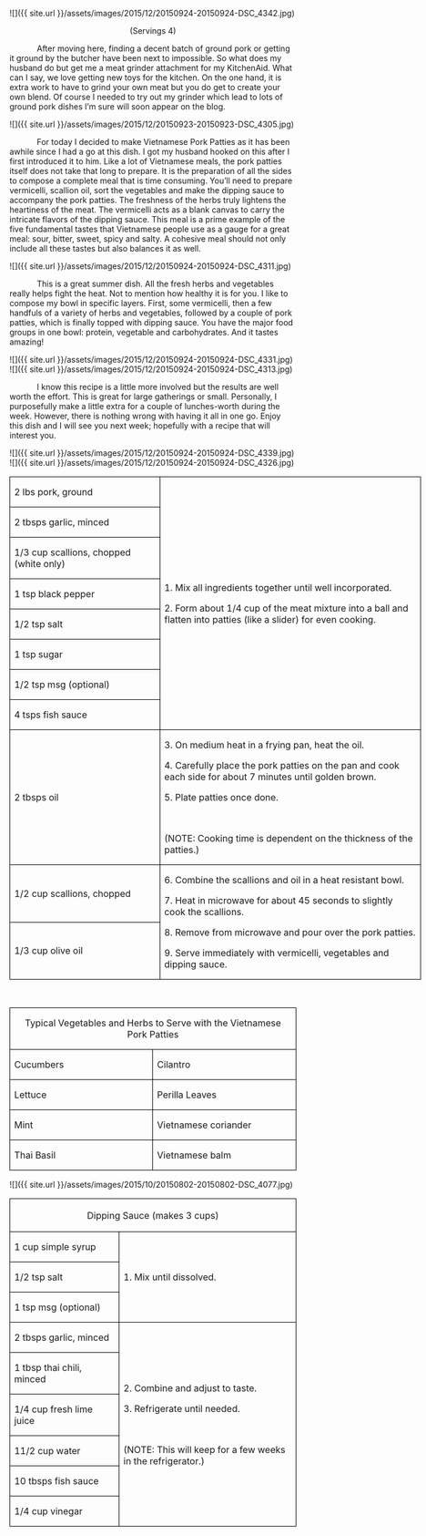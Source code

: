 
![]({{ site.url }}/assets/images/2015/12/20150924-20150924-DSC_4342.jpg)
<p align=center style='text-align:center'><span>(Servings 4)</span></p>

<p style='text-indent:.5in'><span>After
moving here, finding a decent batch of ground pork or getting it ground by the
butcher have been next to impossible. So what does my husband do but get me a
meat grinder attachment for my KitchenAid. What can I say, we love getting new
toys for the kitchen. On the one hand, it is extra work to have to grind your
own meat but you do get to create your own blend. Of course I needed to try out
my grinder which lead to lots of ground pork dishes I’m sure will soon appear
on the blog.</span></p>

![]({{ site.url }}/assets/images/2015/12/20150923-20150923-DSC_4305.jpg)

<p style='text-indent:.5in'><span>For
today I decided to make Vietnamese Pork Patties as it has been awhile since I
had a go at this dish. I got my husband hooked on this after I first introduced
it to him. Like a lot of Vietnamese meals, the pork patties itself does not
take that long to prepare. It is the preparation of all the sides to compose a
complete meal that is time consuming. You’ll need to prepare vermicelli,
scallion oil, sort the vegetables and make the dipping sauce to accompany the
pork patties. The freshness of the herbs truly lightens the heartiness of the meat.
The vermicelli acts as a blank canvas to carry the intricate flavors of the
dipping sauce. This meal is a prime example of the five fundamental tastes that
Vietnamese people use as a gauge for a great meal: sour, bitter, sweet, spicy
and salty. A cohesive meal should not only include all these tastes but also
balances it as well.</span></p>

![]({{ site.url }}/assets/images/2015/12/20150924-20150924-DSC_4311.jpg)

<p style='text-indent:.5in'><span>This
is a great summer dish. All the fresh herbs and vegetables really helps fight
the heat. Not to mention how healthy it is for you. I like to compose my bowl
in specific layers. First, some vermicelli, then a few handfuls of a variety of
herbs and vegetables, followed by a couple of pork patties, which is finally
topped with dipping sauce. You have the major food groups in one bowl: protein,
vegetable and carbohydrates. And it tastes amazing!</span></p>

![]({{ site.url }}/assets/images/2015/12/20150924-20150924-DSC_4331.jpg)
![]({{ site.url }}/assets/images/2015/12/20150924-20150924-DSC_4313.jpg)

<p style='text-indent:.5in'><span>I
know this recipe is a little more involved but the results are well worth the
effort. This is great for large gatherings or small. Personally, I purposefully
make a little extra for a couple of lunches-worth during the week. However,
there is nothing wrong with having it all in one go. Enjoy this dish and I will
see you next week; hopefully with a recipe that will interest you. </span></p>

![]({{ site.url }}/assets/images/2015/12/20150924-20150924-DSC_4339.jpg)
![]({{ site.url }}/assets/images/2015/12/20150924-20150924-DSC_4326.jpg)

<table class=MsoTableGrid border=1 cellspacing=0 cellpadding=0 width=542
 style='width:541.9pt;border-collapse:collapse;border:none'>
 <tr style='height:20.05pt'>
  <td width=194 style='width:2.7in;border:solid windowtext 1.0pt;padding:0in 5.4pt 0in 5.4pt;
  height:20.05pt'>
  <p><span>2 lbs pork, ground</span></p>
  </td>
  <td width=348 rowspan=8 style='width:347.5pt;border:solid windowtext 1.0pt;
  border-left:none;padding:0in 5.4pt 0in 5.4pt;height:20.05pt'>
  <p><span>1. Mix all ingredients
  together until well incorporated.</span></p>
  <p><span>2. Form about 1/4 cup of
  the meat mixture into a ball and flatten into patties (like a slider) for
  even cooking.</span></p>
  </td>
 </tr>
 <tr style='height:20.05pt'>
  <td width=194 style='width:2.7in;border:solid windowtext 1.0pt;border-top:
  none;padding:0in 5.4pt 0in 5.4pt;height:20.05pt'>
  <p><span>2 tbsps garlic, minced</span></p>
  </td>
 </tr>
 <tr style='height:20.05pt'>
  <td width=194 style='width:2.7in;border:solid windowtext 1.0pt;border-top:
  none;padding:0in 5.4pt 0in 5.4pt;height:20.05pt'>
  <p><span>1/3 cup scallions, chopped
  (white only)</span></p>
  </td>
 </tr>
 <tr style='height:20.05pt'>
  <td width=194 style='width:2.7in;border:solid windowtext 1.0pt;border-top:
  none;padding:0in 5.4pt 0in 5.4pt;height:20.05pt'>
  <p><span>1 tsp black pepper</span></p>
  </td>
 </tr>
 <tr style='height:20.05pt'>
  <td width=194 style='width:2.7in;border:solid windowtext 1.0pt;border-top:
  none;padding:0in 5.4pt 0in 5.4pt;height:20.05pt'>
  <p><span>1/2 tsp salt</span></p>
  </td>
 </tr>
 <tr style='height:20.05pt'>
  <td width=194 style='width:2.7in;border:solid windowtext 1.0pt;border-top:
  none;padding:0in 5.4pt 0in 5.4pt;height:20.05pt'>
  <p><span>1 tsp sugar</span></p>
  </td>
 </tr>
 <tr style='height:20.05pt'>
  <td width=194 style='width:2.7in;border:solid windowtext 1.0pt;border-top:
  none;padding:0in 5.4pt 0in 5.4pt;height:20.05pt'>
  <p><span>1/2 tsp msg (optional)</span></p>
  </td>
 </tr>
 <tr style='height:20.05pt'>
  <td width=194 style='width:2.7in;border:solid windowtext 1.0pt;border-top:
  none;padding:0in 5.4pt 0in 5.4pt;height:20.05pt'>
  <p><span>4 tsps fish sauce</span></p>
  </td>
 </tr>
 <tr style='height:20.05pt'>
  <td width=194 style='width:2.7in;border:solid windowtext 1.0pt;border-top:
  none;padding:0in 5.4pt 0in 5.4pt;height:20.05pt'>
  <p><span>2 tbsps oil</span></p>
  </td>
  <td width=348 style='width:347.5pt;border-top:none;border-left:none;
  border-bottom:solid windowtext 1.0pt;border-right:solid windowtext 1.0pt;
  padding:0in 5.4pt 0in 5.4pt;height:20.05pt'>
  <p><span>3. On medium heat in a
  frying pan, heat the oil.</span></p>
  <p><span>4. Carefully place the
  pork patties on the pan and cook each side for about 7 minutes until golden
  brown.</span></p>
  <p><span>5. Plate patties once done.</span></p>
  <p><span>&nbsp;</span></p>
  <p><span>(NOTE: Cooking time is
  dependent on the thickness of the patties.)</span></p>
  </td>
 </tr>
 <tr style='height:20.05pt'>
  <td width=194 style='width:2.7in;border:solid windowtext 1.0pt;border-top:
  none;padding:0in 5.4pt 0in 5.4pt;height:20.05pt'>
  <p><span>1/2 cup scallions, chopped</span></p>
  </td>
  <td width=348 rowspan=2 style='width:347.5pt;border-top:none;border-left:
  none;border-bottom:solid windowtext 1.0pt;border-right:solid windowtext 1.0pt;
  padding:0in 5.4pt 0in 5.4pt;height:20.05pt'>
  <p><span>6. Combine the scallions
  and oil in a heat resistant bowl.</span></p>
  <p><span>7. Heat in microwave for
  about 45 seconds to slightly cook the scallions.</span></p>
  <p><span>8. Remove from microwave
  and pour over the pork patties.</span></p>
  <p><span>9. Serve immediately with
  vermicelli, vegetables and dipping sauce.</span></p>
  </td>
 </tr>
 <tr style='height:20.05pt'>
  <td width=194 style='width:2.7in;border:solid windowtext 1.0pt;border-top:
  none;padding:0in 5.4pt 0in 5.4pt;height:20.05pt'>
  <p><span>1/3 cup olive oil</span></p>
  </td>
 </tr>
</table>

<p><span>&nbsp;</span></p>

<table class=MsoTableGrid border=1 cellspacing=0 cellpadding=0
 style='border-collapse:collapse;border:none'>
 <tr style='height:26.2pt'>
  <td width=533 colspan=2 style='width:532.9pt;border:solid windowtext 1.0pt;
  padding:0in 5.4pt 0in 5.4pt;height:26.2pt'>
  <p align=center style='text-align:center'><span
 >Typical Vegetables and Herbs to Serve with the
  Vietnamese Pork Patties</span></p>
  </td>
 </tr>
 <tr style='height:26.15pt'>
  <td width=266 style='width:266.45pt;border:solid windowtext 1.0pt;border-top:
  none;padding:0in 5.4pt 0in 5.4pt;height:26.15pt'>
  <p><span>Cucumbers</span></p>
  </td>
  <td width=266 style='width:266.45pt;border-top:none;border-left:none;
  border-bottom:solid windowtext 1.0pt;border-right:solid windowtext 1.0pt;
  padding:0in 5.4pt 0in 5.4pt;height:26.15pt'>
  <p><span>Cilantro</span></p>
  </td>
 </tr>
 <tr style='height:26.15pt'>
  <td width=266 style='width:266.45pt;border:solid windowtext 1.0pt;border-top:
  none;padding:0in 5.4pt 0in 5.4pt;height:26.15pt'>
  <p><span>Lettuce</span></p>
  </td>
  <td width=266 style='width:266.45pt;border-top:none;border-left:none;
  border-bottom:solid windowtext 1.0pt;border-right:solid windowtext 1.0pt;
  padding:0in 5.4pt 0in 5.4pt;height:26.15pt'>
  <p><span>Perilla Leaves</span></p>
  </td>
 </tr>
 <tr style='height:26.15pt'>
  <td width=266 style='width:266.45pt;border:solid windowtext 1.0pt;border-top:
  none;padding:0in 5.4pt 0in 5.4pt;height:26.15pt'>
  <p><span>Mint</span></p>
  </td>
  <td width=266 style='width:266.45pt;border-top:none;border-left:none;
  border-bottom:solid windowtext 1.0pt;border-right:solid windowtext 1.0pt;
  padding:0in 5.4pt 0in 5.4pt;height:26.15pt'>
  <p><span>Vietnamese coriander</span></p>
  </td>
 </tr>
 <tr style='height:26.15pt'>
  <td width=266 style='width:266.45pt;border:solid windowtext 1.0pt;border-top:
  none;padding:0in 5.4pt 0in 5.4pt;height:26.15pt'>
  <p><span>Thai Basil</span></p>
  </td>
  <td width=266 style='width:266.45pt;border-top:none;border-left:none;
  border-bottom:solid windowtext 1.0pt;border-right:solid windowtext 1.0pt;
  padding:0in 5.4pt 0in 5.4pt;height:26.15pt'>
  <p><span>Vietnamese balm</span></p>
  </td>
 </tr>
</table>

![]({{ site.url }}/assets/images/2015/10/20150802-20150802-DSC_4077.jpg)

<table class=MsoTableGrid border=1 cellspacing=0 cellpadding=0
 style='border-collapse:collapse;border:none'>
 <tr style='height:43.55pt'>
  <td width=516 colspan=2 style='width:515.6pt;border:solid windowtext 1.0pt;
  padding:0in 5.4pt 0in 5.4pt;height:43.55pt'>
  <p align=center style='text-align:center'><span
 >Dipping Sauce (makes 3 cups)</span></p>
  </td>
 </tr>
 <tr style='height:25.8pt'>
  <td width=188 style='width:187.9pt;border:solid windowtext 1.0pt;border-top:
  none;padding:0in 5.4pt 0in 5.4pt;height:25.8pt'>
  <p><span>1 cup simple syrup</span></p>
  </td>
  <td width=328 rowspan=3 style='width:327.7pt;border-top:none;border-left:
  none;border-bottom:solid windowtext 1.0pt;border-right:solid windowtext 1.0pt;
  padding:0in 5.4pt 0in 5.4pt;height:25.8pt'>
  <p><span>1. Mix until dissolved.</span></p>
  </td>
 </tr>
 <tr style='height:25.8pt'>
  <td width=188 style='width:187.9pt;border:solid windowtext 1.0pt;border-top:
  none;padding:0in 5.4pt 0in 5.4pt;height:25.8pt'>
  <p><span>1/2 tsp salt</span></p>
  </td>
 </tr>
 <tr style='height:25.8pt'>
  <td width=188 style='width:187.9pt;border:solid windowtext 1.0pt;border-top:
  none;padding:0in 5.4pt 0in 5.4pt;height:25.8pt'>
  <p><span>1 tsp msg (optional)</span></p>
  </td>
 </tr>
 <tr style='height:25.8pt'>
  <td width=188 style='width:187.9pt;border:solid windowtext 1.0pt;border-top:
  none;padding:0in 5.4pt 0in 5.4pt;height:25.8pt'>
  <p><span>2 tbsps garlic, minced </span></p>
  </td>
  <td width=328 rowspan=6 style='width:327.7pt;border-top:none;border-left:
  none;border-bottom:solid windowtext 1.0pt;border-right:solid windowtext 1.0pt;
  padding:0in 5.4pt 0in 5.4pt;height:25.8pt'>
  <p><span>2. Combine and adjust to
  taste.</span></p>
  <p><span>3. Refrigerate until
  needed. </span></p>
  <p><span>&nbsp;</span></p>
  <p><span>(NOTE: This will keep for
  a few weeks in the refrigerator.)</span></p>
  </td>
 </tr>
 <tr style='height:25.8pt'>
  <td width=188 style='width:187.9pt;border:solid windowtext 1.0pt;border-top:
  none;padding:0in 5.4pt 0in 5.4pt;height:25.8pt'>
  <p><span>1 tbsp thai chili, minced</span></p>
  </td>
 </tr>
 <tr style='height:25.8pt'>
  <td width=188 style='width:187.9pt;border:solid windowtext 1.0pt;border-top:
  none;padding:0in 5.4pt 0in 5.4pt;height:25.8pt'>
  <p><span>1/4 cup fresh lime juice</span></p>
  </td>
 </tr>
 <tr style='height:25.8pt'>
  <td width=188 style='width:187.9pt;border:solid windowtext 1.0pt;border-top:
  none;padding:0in 5.4pt 0in 5.4pt;height:25.8pt'>
  <p><span>11/2 cup water</span></p>
  </td>
 </tr>
 <tr style='height:25.8pt'>
  <td width=188 style='width:187.9pt;border:solid windowtext 1.0pt;border-top:
  none;padding:0in 5.4pt 0in 5.4pt;height:25.8pt'>
  <p><span>10 tbsps fish sauce</span></p>
  </td>
 </tr>
 <tr style='height:25.8pt'>
  <td width=188 style='width:187.9pt;border:solid windowtext 1.0pt;border-top:
  none;padding:0in 5.4pt 0in 5.4pt;height:25.8pt'>
  <p><span>1/4 cup vinegar</span></p>
  </td>
 </tr>
</table>